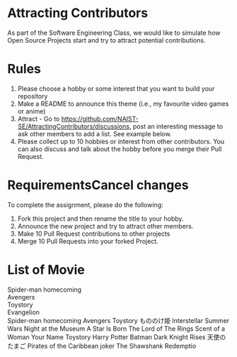 # Attracting Contributors
As part of the Software Engineering Class, we would like to simulate how Open Source Projects start and try to attract potential contributions.

# Rules

1. Please choose a hobby or some interest that you want to build your repository
2. Make a README to announce this theme (i.e., my favourite video games or anime)
3. Attract - Go to https://github.com/NAIST-SE/AttractingContributors/discussions, post an interesting message to ask other members to add a list. See example below.
4. Please collect up to 10 hobbies or interest from other contributors. You can also discuss and talk about the hobby before you merge their Pull Request.

# RequirementsCancel changes
To complete the assignment, please do the following:
1. Fork this project and then rename the title to your hobby. 
2. Announce the new project and try to attract other members.
3. Make 10 Pull Request contributions to other projects
4. Merge 10 Pull Requests into your forked Project.


# List of Movie
Spider-man homecoming<br/>
Avengers<br/>
Toystory<br/>
Evangelion<br/>
Spider-man homecoming
Avengers
Toystory
もののけ姫
Interstellar
Summer Wars
Night at the Museum
A Star Is Born
The Lord of The Rings
Scent of a Woman
Your Name
Toystory
Harry Potter
Batman Dark Knight Rises
天使のたまご
Pirates of the Caribbean
joker
The Shawshank Redemptio
